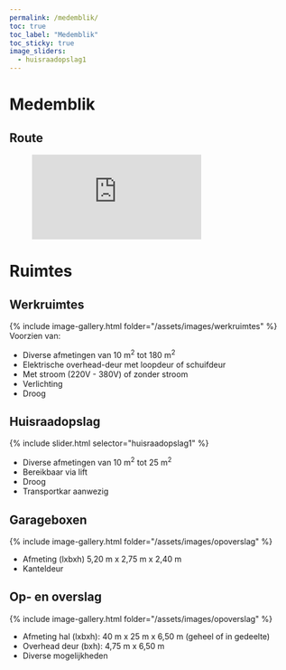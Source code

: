 ```yaml
---
permalink: /medemblik/
toc: true
toc_label: "Medemblik"
toc_sticky: true
image_sliders:
  - huisraadopslag1
---
```


# Medemblik

## Route

<figure><iframe src="https://www.google.com/maps/embed?pb=!1m18!1m12!1m3!1d2414.0844084523724!2d5.091300415960181!3d52.766751425665184!2m3!1f0!2f0!3f0!3m2!1i1024!2i768!4f13.1!3m3!1m2!1s0x47c8b1d671eeb065%3A0xe329e002554ead70!2sNijverheidsweg+7%2C+1671+GC+Medemblik!5e0!3m2!1snl!2snl!4v1553698641947" frameborder="0" style="border:0" allowfullscreen="allowfullscreen"> </iframe>
</figure>

# Ruimtes

## Werkruimtes

{% include image-gallery.html folder="/assets/images/werkruimtes" %}
Voorzien van:

* Diverse afmetingen van 10 m<sup>2</sup> tot 180 m<sup>2</sup>
* Elektrische overhead-deur met loopdeur of schuifdeur
* Met stroom (220V - 380V) of zonder stroom
* Verlichting
* Droog

## Huisraadopslag

{% include slider.html selector="huisraadopslag1" %}

* Diverse afmetingen van 10 m<sup>2</sup> tot 25 m<sup>2</sup>
* Bereikbaar via lift
* Droog
* Transportkar aanwezig

## Garageboxen

{% include image-gallery.html folder="/assets/images/opoverslag" %}

* Afmeting (lxbxh) 5,20 m x 2,75 m x 2,40 m
* Kanteldeur

## Op- en overslag

{% include image-gallery.html folder="/assets/images/opoverslag" %}

* Afmeting hal (lxbxh): 40 m x 25 m x 6,50 m (geheel of in gedeelte)
* Overhead deur (bxh): 4,75 m x 6,50 m
* Diverse mogelijkheden
